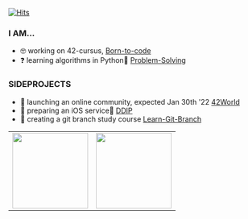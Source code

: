 [![Hits](https://hits.seeyoufarm.com/api/count/incr/badge.svg?url=https%3A%2F%2Fgithub.com%2Feuiminnn&count_bg=%23000000&title_bg=%23000000&icon=ghostery.svg&icon_color=%23FFFFFF&title=hits&edge_flat=false)](https://hits.seeyoufarm.com)

### I AM...

- 🤓  working on 42-cursus, [Born-to-code](https://github.com/euiminnn/Born-to-code)
- ❓  learning algorithms in Python🐍 [Problem-Solving](https://github.com/euiminnn/Programmers)

### SIDEPROJECTS

- 👯  launching an online community, expected Jan 30th '22 [42World](https://github.com/42-world)
- 🍎  preparing an iOS service📲 [DDIP](https://github.com/Duel-Dice)
- 🌴  creating a git branch study course [Learn-Git-Branch](https://github.com/Learn-Git-Branch)

<table><tr>
	<td valign="top" width="50%">
		<img src="https://github-readme-stats.vercel.app/api?username=euiminnn&show_icons=true&count_private=true&hide_border=true" style="height: 150px"/>
	</td>
	<td valign="top" width="50%">
		<img src="https://github-readme-stats.vercel.app/api/top-langs/?username=euiminnn&hide_border=true&layout=compact" style="height: 150px"/>
	</td>
</tr></table>

